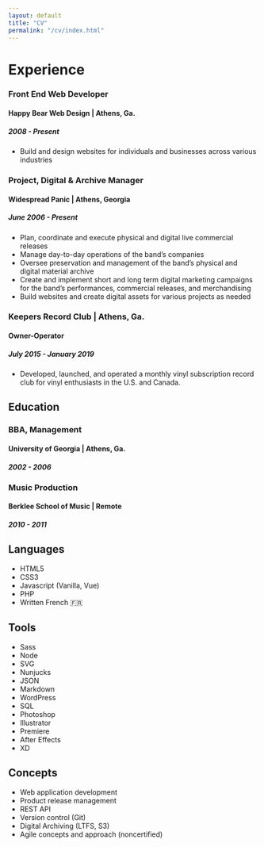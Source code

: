```yaml
---
layout: default
title: "CV"
permalink: "/cv/index.html"
---
```


# Experience

### Front End Web Developer
#### Happy Bear Web Design | Athens, Ga.
##### 2008 - Present

* Build and design websites for individuals and businesses across various industries


### Project, Digital & Archive Manager
#### Widespread Panic | Athens, Georgia
##### June 2006 - Present

- Plan, coordinate and execute physical and digital live commercial releases
- Manage day-to-day operations of the band’s companies
- Oversee preservation and management of the band’s physical and digital material archive
- Create and implement short and long term digital marketing campaigns for the band’s performances, commercial releases, and merchandising
- Build websites and create digital assets for various projects as needed


### Keepers Record Club | Athens, Ga.
#### Owner-Operator
##### July 2015 - January 2019

* Developed, launched, and operated a monthly vinyl subscription record club for vinyl enthusiasts in the U.S. and Canada.

## Education

### BBA, Management
#### University of Georgia | Athens, Ga.
##### 2002 - 2006

### Music Production
#### Berklee School of Music | Remote
##### 2010 - 2011

## Languages
* HTML5
* CSS3
* Javascript (Vanilla, Vue)
* PHP
* Written French 🇫🇷


## Tools
* Sass
* Node
* SVG
* Nunjucks
* JSON
* Markdown
* WordPress
* SQL
* Photoshop
* Illustrator
* Premiere
* After Effects
* XD

## Concepts
* Web application development
* Product release management
* REST API
* Version control (Git)
* Digital Archiving (LTFS, S3)
* Agile concepts and approach (noncertified)
